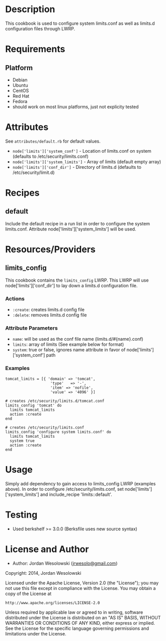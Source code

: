 Description
===========

This cookbook is used to configure system limits.conf as well as
limits.d configuration files through LWRP.

Requirements
============

## Platform

* Debian
* Ubuntu
* CentOS
* Red Hat
* Fedora
* should work on most linux platforms, just not explicity tested

Attributes
==========

See `attributes/default.rb` for default values.

* `node['limits']['system_conf']` - Location of limits.conf on
system (defaults to /etc/security/limits.conf)
* `node['limits']['system_limits']` - Array of limits (default empty array)
* `node['limits']['conf_dir']` - Directory of limits.d
(defaults to /etc/security/limit.d)

Recipes
=======

## default

Include the default recipe in a run list in order to configure the
system limits.conf. Attribute node['limits']['system_limits'] will be used.

Resources/Providers
===================

## limits_config

This cookbook contains the `limits_config` LWRP. This LWRP will use
node['limits']['conf_dir'] to lay down a limits.d configuration file.

### Actions

- `:create`: creates limits.d config file
- `:delete`: removes limits.d config file

### Attribute Parameters

- `name`: will be used as the conf file name (limits.d/#{name}.conf)
- `limits`: array of limits (See example below for format)
- `system`: true or false, ignores name attribute in favor of
node['limits']['system_conf'] path

### Examples

    tomcat_limits = [{ 'domain' => 'tomcat',
                        'type'   => '-',
                        'item' => 'nofile',
                        'value' => '4096' }]

    # creates /etc/security/limits.d/tomcat.conf
    limits_config 'tomcat' do
      limits tomcat_limits
      action :create
    end

    # creates /etc/security/limits.conf
    limits_config 'configure system limits.conf' do
      limits tomcat_limits
      system true
      action :create
    end 

Usage
=====

Simply add dependency to gain access to limits_config LWRP (examples above).
In order to configure /etc/security/limits.conf, set node['limits']['system_limits']
and include_recipe 'limits::default'.

Testing
=======

* Used berkshelf >= 3.0.0 (Berksfile uses new source syntax)

License and Author
==================

* Author: Jordan Wesolowski (<jrwesolo@gmail.com>)

Copyright: 2014, Jordan Wesolowski

Licensed under the Apache License, Version 2.0 (the "License");
you may not use this file except in compliance with the License.
You may obtain a copy of the License at

    http://www.apache.org/licenses/LICENSE-2.0

Unless required by applicable law or agreed to in writing, software
distributed under the License is distributed on an "AS IS" BASIS,
WITHOUT WARRANTIES OR CONDITIONS OF ANY KIND, either express or implied.
See the License for the specific language governing permissions and
limitations under the License.